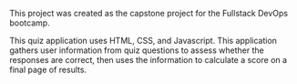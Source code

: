 This project was created as the capstone project for the Fullstack DevOps bootcamp.

This quiz application uses HTML, CSS, and Javascript. This application gathers user information from quiz questions to assess whether the responses are correct, then uses the information to calculate a score on a final page of results.